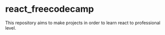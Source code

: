 # react_freecodecamp
This repository aims to make projects in order to learn react to professional level.
